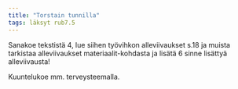 ```yaml
---
title: "Torstain tunnilla"
tags: läksyt rub7.5
---
```


Sanakoe tekstistä 4, lue siihen työvihkon alleviivaukset s.18 ja muista tarkistaa alleviivaukset materiaalit-kohdasta ja lisätä 6 sinne lisättyä alleviivausta!

Kuuntelukoe mm. terveysteemalla.